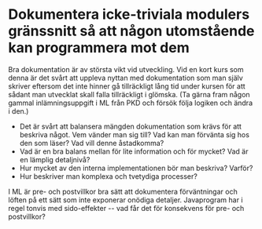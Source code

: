 # Dokumentera icke-triviala modulers gränssnitt så att någon utomstående kan programmera mot dem

Bra dokumentation är av största vikt vid utveckling. Vid en kort
kurs som denna är det svårt att uppleva nyttan med dokumentation
som man själv skriver eftersom det inte hinner gå tillräckligt
lång tid under kursen för att sådant man utvecklat skall falla
tillräckligt i glömska. (Ta gärna fram någon gammal
inlämningsuppgift i ML från PKD och försök följa logiken och ändra
i den.)

* Det är svårt att balansera mängden dokumentation som krävs för att beskriva något. Vem vänder man sig till? Vad kan man förvänta sig hos den som läser? Vad vill denne åstadkomma?
* Vad är en bra balans mellan för lite information och för mycket? Vad är en lämplig detaljnivå?
* Hur mycket av den interna implementationen bör man beskriva? Varför?
* Hur beskriver man komplexa och tvetydiga processer?

I ML är pre- och postvillkor bra sätt att dokumentera
förväntningar och löften på ett sätt som inte exponerar onödiga
detaljer. Javaprogram har i regel tonvis med sido-effekter -- vad
får det för konsekvens för pre- och postvillkor?
